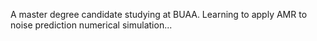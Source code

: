 A master degree candidate studying at BUAA.
Learning to apply AMR to noise prediction numerical simulation...
<!---
mafiami/mafiami is a ✨ special ✨ repository because its `README.md` (this file) appears on your GitHub profile.
You can click the Preview link to take a look at your changes.
--->
